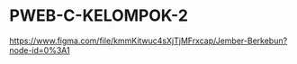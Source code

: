 # PWEB-C-KELOMPOK-2
https://www.figma.com/file/kmmKitwuc4sXjTjMFrxcap/Jember-Berkebun?node-id=0%3A1

